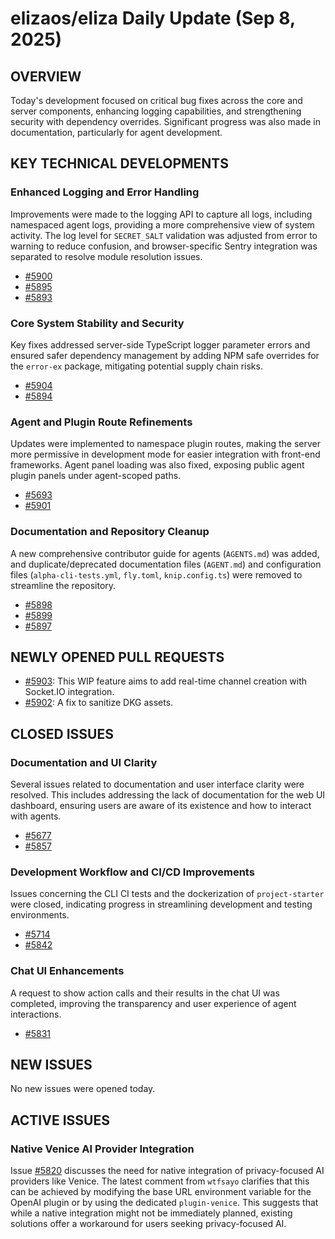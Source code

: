 # elizaos/eliza Daily Update (Sep 8, 2025)
## OVERVIEW 
Today's development focused on critical bug fixes across the core and server components, enhancing logging capabilities, and strengthening security with dependency overrides. Significant progress was also made in documentation, particularly for agent development.

## KEY TECHNICAL DEVELOPMENTS

### Enhanced Logging and Error Handling
Improvements were made to the logging API to capture all logs, including namespaced agent logs, providing a more comprehensive view of system activity. The log level for `SECRET_SALT` validation was adjusted from error to warning to reduce confusion, and browser-specific Sentry integration was separated to resolve module resolution issues.
- [#5900](https://github.com/elizaos/eliza/pull/5900)
- [#5895](https://github.com/elizaos/eliza/pull/5895)
- [#5893](https://github.com/elizaos/eliza/pull/5893)

### Core System Stability and Security
Key fixes addressed server-side TypeScript logger parameter errors and ensured safer dependency management by adding NPM safe overrides for the `error-ex` package, mitigating potential supply chain risks.
- [#5904](https://github.com/elizaos/eliza/pull/5904)
- [#5894](https://github.com/elizaos/eliza/pull/5894)

### Agent and Plugin Route Refinements
Updates were implemented to namespace plugin routes, making the server more permissive in development mode for easier integration with front-end frameworks. Agent panel loading was also fixed, exposing public agent plugin panels under agent-scoped paths.
- [#5693](https://github.com/elizaos/eliza/pull/5693)
- [#5901](https://github.com/elizaos/eliza/pull/5901)

### Documentation and Repository Cleanup
A new comprehensive contributor guide for agents (`AGENTS.md`) was added, and duplicate/deprecated documentation files (`AGENT.md`) and configuration files (`alpha-cli-tests.yml`, `fly.toml`, `knip.config.ts`) were removed to streamline the repository.
- [#5898](https://github.com/elizaos/eliza/pull/5898)
- [#5899](https://github.com/elizaos/eliza/pull/5899)
- [#5897](https://github.com/elizaos/eliza/pull/5897)

## NEWLY OPENED PULL REQUESTS
- [#5903](https://github.com/elizaos/eliza/pull/5903): This WIP feature aims to add real-time channel creation with Socket.IO integration.
- [#5902](https://github.com/elizaos/eliza/pull/5902): A fix to sanitize DKG assets.

## CLOSED ISSUES

### Documentation and UI Clarity
Several issues related to documentation and user interface clarity were resolved. This includes addressing the lack of documentation for the web UI dashboard, ensuring users are aware of its existence and how to interact with agents.
- [#5677](https://github.com/elizaos/eliza/issues/5677)
- [#5857](https://github.com/elizaos/eliza/issues/5857)

### Development Workflow and CI/CD Improvements
Issues concerning the CLI CI tests and the dockerization of `project-starter` were closed, indicating progress in streamlining development and testing environments.
- [#5714](https://github.com/elizaos/eliza/issues/5714)
- [#5842](https://github.com/elizaos/eliza/issues/5842)

### Chat UI Enhancements
A request to show action calls and their results in the chat UI was completed, improving the transparency and user experience of agent interactions.
- [#5831](https://github.com/elizaos/eliza/issues/5831)

## NEW ISSUES
No new issues were opened today.

## ACTIVE ISSUES

### Native Venice AI Provider Integration
Issue [#5820](https://github.com/elizaos/eliza/issues/5820) discusses the need for native integration of privacy-focused AI providers like Venice. The latest comment from `wtfsayo` clarifies that this can be achieved by modifying the base URL environment variable for the OpenAI plugin or by using the dedicated `plugin-venice`. This suggests that while a native integration might not be immediately planned, existing solutions offer a workaround for users seeking privacy-focused AI.
